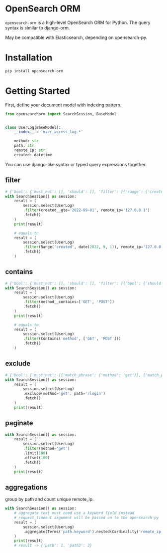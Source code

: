 # OpenSearch ORM
`opensearch-orm` is a high-level OpenSearch ORM for Python. The query syntax is similar to django-orm.

May be compatible with Elasticsearch, depending on opensearch-py.


# Installation
``` bash
pip install opensearch-orm
```


# Getting Started

First, define your document model with indexing pattern.
``` python
from opensearchorm import SearchSession, BaseModel


class UserLog(BaseModel):
    __index__ = 'user_access_log-*'

    method: str
    path: str
    remote_ip: str
    created: datetime
```


You can use django-like syntax or typed query expressions together.
## filter
``` python
# {'bool': {'must_not': [], 'should': [], 'filter': [{'range': {'created': {'gte': '2022-09-01'}}}, {'match_phrase': {'remote_ip': '127.0.0.1'}}]}}        
with SearchSession() as session:
    result = (
        session.select(UserLog)
        .filter(created__gte='2022-09-01', remote_ip='127.0.0.1')
        .fetch()
    )
    print(result)

    # equals to
    result = (
        session.select(UserLog)
        .filter(Range('created', date(2022, 9, 1)), remote_ip='127.0.0.1')
        .fetch()
    )
```
## contains
``` python
# {'bool': {'must_not': [], 'should': [], 'filter': [{'bool': {'should': [{'match_phrase': {'method': 'GET'}}, {'match_phrase': {'method': 'POST'}}], 'minimum_should_match': 1}}]}}      
with SearchSession() as session:
    result = (
        session.select(UserLog)
        .filter(method__contains=['GET', 'POST'])
        .fetch()
    )
    print(result)

    # equals to
    result = (
        session.select(UserLog)
        .filter(Contains('method', ['GET', 'POST']))
        .fetch()
    )
```

## exclude
``` python
# {'bool': {'must_not': [{'match_phrase': {'method': 'get'}}, {'match_phrase': {'path': '/login'}}], 'should': [], 'filter': []}}
with SearchSession() as session:
    result = (
        session.select(UserLog)
        .exclude(method='get', path='/login')
        .fetch()
    )
    print(result)
```


## paginate
``` python
with SearchSession() as session:
    result = (
        session.select(UserLog)
        .filter(method='get')
        .limit(100)
        .offset(100)
        .fetch()
    )
    print(result)
```

## aggregations
group by path and count unique remote_ip.

``` python
with SearchSession() as session:
    # aggregate text must need use a keyword field instead
    # request_timeout argument will be passed on to the opensearch-py
    result = (
        session.select(UserLog)
        .aggregate(Terms('path.keyword').nested(Cardinality('remote_ip,keyword')), request_timeout=300)
    )
    print(result)
    # result -> {'path': 1, 'path2': 2}
```